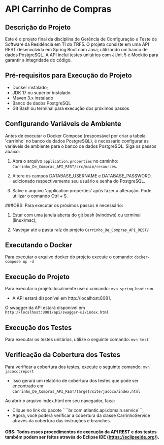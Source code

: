 # API Carrinho de Compras

## Descrição do Projeto
Este é o projeto final da disciplina de Gerência de Configuração e Teste de Software da Residência em TI do TRF5.
O projeto consiste em uma API REST desenvolvida em Spring Boot com Java, utilizando um banco de dados PostgreSQL. A API inclui testes unitários com JUnit 5 e Mockito para garantir a integridade do código.

## Pré-requisitos para Execução do Projeto
- Docker instalado;
- JDK 17 ou superior instalado
- Maven 3.x instalado
- Banco de dados PostgreSQL
- Git Bash ou terminal para execução dos próximos passos

## Configurando Variáveis de Ambiente

Antes de executar o Docker Compose (responsável por criar a tabela 'carrinho' no banco de dados PostgreSQL), é necessário configurar as variáveis de ambiente para o banco de dados PostgreSQL. Siga os passos abaixo:

1. Abra o arquivo `application.properties` no caminho: ```Carrinho_De_Compras_API_REST/src/main/resources```.

2. Altere os campos DATABASE_USERNAME e DATABASE_PASSWORD, adicionado respectivamente seu usuário e senha do PostgreSQL.

3. Salve o arquivo 'application.properties' após fazer a alteração. Pode utilizar o comando Ctrl + S.

###OBS: Para executar os próximos passos é necessário:

1. Estar com uma janela aberta do git bash (windows) ou terminal (linux/mac);

2. Navegar até a pasta raíz do projeto ```Carrinho_De_Compras_API_REST/```

## Executando o Docker

Para executar o arquivo docker do projeto execute o comando: ```docker-compose up -d```


## Execução do Projeto

Para executar o projeto localmente use o comando: ```mvn spring-boot:run```

- A API estará disponível em http://localhost:8081.

O swagger da API estará disponível em ```http://localhost:8081/api/swagger-ui/index.html```

## Execução dos Testes
Para executar os testes unitários, utilize o seguinte comando: ```mvn test```

## Verificação da Cobertura dos Testes
Para verificar a cobertura dos testes, execute o seguinte comando: ```mvn jacoco:report```

- Isso gerará um relatório de cobertura dos testes que pode ser encontrado em ```Carrinho_De_Compras_API_REST/target/site/jacoco/index.html```

Ao abrir o arquivo index.html em seu navegador, faça:
- Clique no link do pacote ````br.com.atlantic.api.domain.service```;
- Agora, você poderá verificar a cobertura da classe CarrinhoService através da cobertura das instruções e branches.

#### OBS: Todos esses procedimentos de execução da API REST e dos testes também podem ser feitos através do Eclipse IDE (https://eclipseide.org/).
